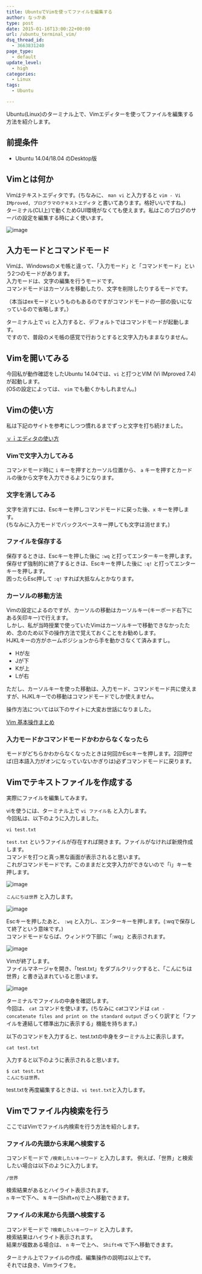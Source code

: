 ```yaml
---
title: UbuntuでVimを使ってファイルを編集する
author: なっかあ
type: post
date: 2015-01-16T13:00:22+00:00
url: /ubuntu_terminal_vim/
dsq_thread_id:
  - 3663831240
page_type:
  - default
update_level:
  - high
categories:
  - Linux
tags:
  - Ubuntu

---
```


Ubuntu(Linux)のターミナル上で、Vimエディターを使ってファイルを編集する方法を紹介します。

## 前提条件

* Ubuntu 14.04/18.04 のDesktop版

## Vimとは何か

Vimはテキストエディタです。(ちなみに、 `man vi` と入力すると `vim - Vi IMproved, プログラマのテキストエディタ` と書いてあります。格好いいですね。)  
ターミナル(CLI上)で動くためGUI環境がなくても使えます。私はこのブログのサーバの設定を編集する時によく使います。

![image](/img/wp/ubuntu1804-vim-1024x798.png)

## 入力モードとコマンドモード

Vimは、Windowsのメモ帳と違って、「入力モード」と「コマンドモード」という2つのモードがあります。  
入力モードは、文字の編集を行うモードです。  
コマンドモードはカーソルを移動したり、文字を削除したりするモードです。  

（本当はexモードというものもあるのですがコマンドモードの一部の扱いになっているので省略します。）

ターミナル上で `vi` と入力すると、デフォルトではコマンドモードが起動します。  
ですので、普段のメモ帳の感覚で行おうとすると文字入力もままなりません。

## Vimを開いてみる

今回私が動作確認をしたUbuntu 14.04では、`vi` と打つとVIM (Vi IMproved 7.4)が起動します。  
(OSの設定によっては、 `vim` でも動くかもしれません。)

## Vimの使い方
 
私は下記のサイトを参考にしつつ慣れるまでずっと文字を打ち続けました。
  
[ｖｉエディタの使い方](http://net-newbie.com/linux/commands/vi.html)

### Vimで文字入力してみる

コマンドモード時に `i` キーを押すとカーソル位置から、 `a` キーを押すとカードルの後から文字を入力できるようになります。

### 文字を消してみる

文字を消すには、Escキーを押しコマンドモードに戻った後、`x` キーを押します。  
(ちなみに入力モードでバックスペースキー押しても文字は消せます。)

### ファイルを保存する

保存するときは、Escキーを押した後に `:wq` と打ってエンターキーを押します。  
保存せず強制的に終了するときは、Escキーを押した後に `:q!` と打ってエンターキーを押します。  
困ったらEsc押して `:q!` すれば大抵なんとかなります。

### カーソルの移動方法

Vimの設定によるのですが、カーソルの移動はカーソルキー(キーボード右下にある矢印キー)で行えます。  
しかし、私が当時授業で使っていたVimはカーソルキーで移動できなかったため、念のため以下の操作方法で覚えておくことをお勧めします。  
HJKLキーの方がホームポジションから手を動かさなくて済みますし。

  * Hが左
  * Jが下
  * Kが上
  * Lが右

ただし、カーソルキーを使った移動は、入力モード、コマンドモード共に使えますが、HJKLキーでの移動はコマンドモードでしか使えません。

操作方法については以下のサイトに大変お世話になりました。
  
[Vim 基本操作まとめ](http://archiva.jp/web/tool/vim_basic.html)

### 入力モードかコマンドモードかわからなくなったら

モードがどちらかわからなくなったときは何回かEscキーを押します。2回押せば(日本語入力がオンになっていないかぎりは)必ずコマンドモードに戻ります。

## Vimでテキストファイルを作成する

実際にファイルを編集してみます。

viを使うには、ターミナル上で `vi ファイル名` と入力します。  
今回私は、以下のように入力しました。

```
vi test.txt
```

`test.txt` というファイルが存在すれば開きます。ファイルがなければ新規作成します。  
コマンドを打つと真っ黒な画面が表示されると思います。  
これがコマンドモードです。このままだと文字入力ができないので「i」キーを押します。

![image](/img/wp/20141121_ubuntu_ter_vi_2-546x349.png)

`こんにちは世界` と入力します。
  
![image](/img/wp/20141121_ubuntu_ter_vi_3-546x350.png)

Escキーを押したあと、 `:wq` と入力し、エンターキーを押します。(:wqで保存して終了という意味です。)  
コマンドモードならば、ウィンドウ下部に「:wq」と表示されます。
  
![image](/img/wp/20141121_ubuntu_ter_vi_4-546x343.png)

Vimが終了します。  
ファイルマネージャを開き、「test.txt」をダブルクリックすると、「こんにちは世界」と書き込まれていると思います。
  
![image](/img/wp/20141121_ubuntu_ter_vi_5-546x409.jpg)

ターミナルでファイルの中身を確認します。  
今回は、 `cat` コマンドを使います。(ちなみに catコマンドは `cat - concatenate files and print on the standard output` ざっくり訳すと「ファイルを連結して標準出力に表示する」機能を持ちます。)

以下のコマンドを入力すると、test.txtの中身をターミナル上に表示します。

```
cat test.txt
```    

入力すると以下のように表示されると思います。

```
$ cat test.txt
こんにちは世界。
```

test.txtを再度編集するときは、`vi test.txt`と入力します。  

## Vimでファイル内検索を行う

ここではVimでファイル内検索を行う方法を紹介します。

### ファイルの先頭から末尾へ検索する

コマンドモードで `/検索したいキーワード` と入力します。 
例えば、「世界」と検索したい場合は以下のように入力します。

```
/世界
```

検索結果があるとハイライト表示されます。  
`n` キーで下へ、 `N` キー(Shift+n)で上へ移動できます。

### ファイルの末尾から先頭へ検索する

コマンドモードで `?検索したいキーワード` と入力します。  
検索結果はハイライト表示されます。  
結果が複数ある場合は、 `n` キーで上へ、 `Shift+N` で下へ移動できます。


ターミナル上でファイルの作成、編集操作の説明は以上です。  
それでは良き、Vimライフを。